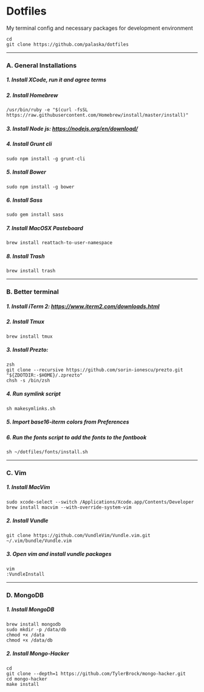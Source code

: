 # Dotfiles
My terminal config and necessary packages for development environment

```
cd
git clone https://github.com/palaska/dotfiles
```
---
### A. General Installations
##### 1. Install XCode, run it and agree terms
##### 2. Install Homebrew
```
/usr/bin/ruby -e "$(curl -fsSL https://raw.githubusercontent.com/Homebrew/install/master/install)"
```
##### 3. Install Node js: https://nodejs.org/en/download/
##### 4. Install Grunt cli
```
sudo npm install -g grunt-cli
```
##### 5. Install Bower
```
sudo npm install -g bower
```
##### 6. Install Sass
```
sudo gem install sass
```
##### 7. Install MacOSX Pasteboard
```
brew install reattach-to-user-namespace
```
##### 8. Install Trash
```
brew install trash
```

---
### B. Better terminal
##### 1. Install iTerm 2: https://www.iterm2.com/downloads.html
##### 2. Install Tmux
```
brew install tmux
```
##### 3. Install Prezto:
```
zsh
git clone --recursive https://github.com/sorin-ionescu/prezto.git "${ZDOTDIR:-$HOME}/.zprezto"
chsh -s /bin/zsh
```
##### 4. Run symlink script
```
sh makesymlinks.sh
```
##### 5. Import base16-iterm colors from Preferences
##### 6. Run the fonts script to add the fonts to the fontbook
```
sh ~/dotfiles/fonts/install.sh
```

---
### C. Vim
##### 1. Install MacVim
```
sudo xcode-select --switch /Applications/Xcode.app/Contents/Developer
brew install macvim --with-override-system-vim
```
##### 2. Install Vundle
```
git clone https://github.com/VundleVim/Vundle.vim.git ~/.vim/bundle/Vundle.vim
```
##### 3. Open vim and install vundle packages
```
vim
:VundleInstall
```

---
### D. MongoDB
##### 1. Install MongoDB
```
brew install mongodb
sudo mkdir -p /data/db
chmod +x /data
chmod +x /data/db
```

##### 2. Install Mongo-Hacker
```
cd
git clone --depth=1 https://github.com/TylerBrock/mongo-hacker.git
cd mongo-hacker
make install
```


